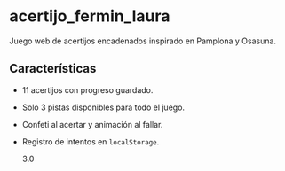 # acertijo_fermin_laura

Juego web de acertijos encadenados inspirado en Pamplona y Osasuna.

## Características

-   11 acertijos con progreso guardado.
-   Solo 3 pistas disponibles para todo el juego.
-   Confeti al acertar y animación al fallar.
-   Registro de intentos en `localStorage`.

    3.0
